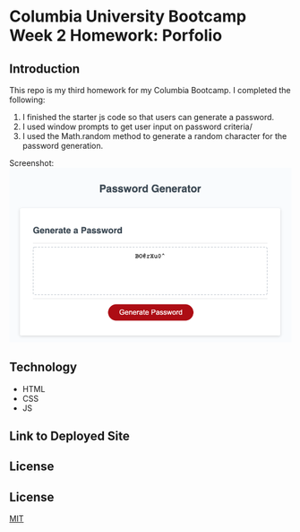 # Columbia University Bootcamp Week 2 Homework: Porfolio

## Introduction
This repo is my third homework for my Columbia Bootcamp. I completed the following:
1. I finished the starter js code so that users can generate a password.
2. I used window prompts to get user input on password criteria/
3. I used the Math.random method to generate a random character for the password generation.

Screenshot:
![password generator page screenshot](./assets/images/screenshot.png)

## Technology
* HTML
* CSS
* JS

## Link to Deployed Site

## License
## License
[MIT](https://choosealicense.com/licenses/mit/)